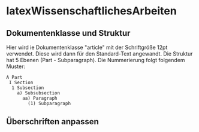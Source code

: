 # latexWissenschaftlichesArbeiten
## Dokumentenklasse und Struktur
Hier wird ie Dokumentenklasse "article" mit der Schriftgröße 12pt verwendet. Diese wird dann für den Standard-Text angewandt.
Die Struktur hat 5 Ebenen (Part - Subparagraph). Die Nummerierung folgt folgendem Muster:
```
A Part
 I Section
  1 Subsection
    a) Subsubsection
      aa) Paragraph
        (1) Subparagraph
```
## Überschriften anpassen
